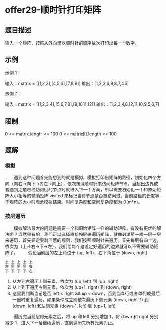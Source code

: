 # offer29-顺时针打印矩阵

## 题目描述

输入一个矩阵，按照从外向里以顺时针的顺序依次打印出每一个数字。

## 示例

示例 1：

输入：matrix = [[1,2,3],[4,5,6],[7,8,9]]
输出：[1,2,3,6,9,8,7,4,5]

示例 2：

输入：matrix = [[1,2,3,4],[5,6,7,8],[9,10,11,12]]
输出：[1,2,3,4,8,12,11,10,9,5,6,7]

## 限制

0 <= matrix.length <= 100
0 <= matrix[i].length <= 100

## 题解

### 模拟

　　遇到这种问题首先能想到的就是模拟，模拟打印出矩阵的路径，初始化四个方向（向右->向下->向左->向上），依次按照顺时针来访问矩阵节点，当超出边界或者遇到之前已经访问过的节点时就进入下一个方向，所以需要初始化一个和原始矩阵大小相等的辅助矩阵 visited 来标记当前节点是否被访问过，当前路径的长度等于矩阵的大小时表示模拟结束。时间复杂度和空间复杂度都为 O(m*n)。

### 按层遍历

　　模拟解法最大的问题是需要一个和原始矩阵一样的辅助矩阵，有没有更优的解法呢？当然是有的，我们可以选择直接按层来遍历矩阵，就像剥洋葱一样一层一层来遍历，首先要定要剥洋葱的规则，我们按照顺时针来遍历，首先每层有四个边，依次为（上->右->下->左），我们给每个边设定好遍历的边界就可以不需要辅助矩阵了。
　　假设当前层的左上角位于 (up, left)，右下角位于 (down, right)

```html
上 上 上 上 上
左 里 里 里 右
下 下 下 下 右
```

1. 从左到右遍历上侧元素，依次为 (up, left) 到 (up, right)
2. 从上到下遍历右侧元素，依次为 (up+1, right) 到 (down, right)
3. 这里要判断当前是否 left < right && up < down，否则当单行或者单列成最后一圈时重复遍历，如果条件成立则依次遍历下侧元素 (down, right-1) 到 (down, left) 和左侧元素 (down-1, left) 到 (up+1, left)

　　遍历完当前层的元素之后，将 up 和 left 分别增加 1，将 down 和 right 分别减少 1，进入下一层继续遍历，直到遍历完所有元素为止。
